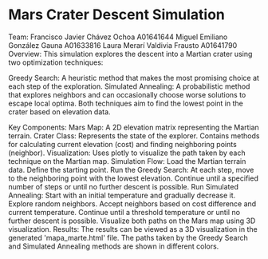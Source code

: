 # Mars Crater Descent Simulation
Team:
Francisco Javier Chávez Ochoa A01641644
Miguel Emiliano González Gauna A01633816
Laura Merarí Valdivia Frausto A01641790
Overview:
This simulation explores the descent into a Martian crater using two optimization techniques:

Greedy Search: A heuristic method that makes the most promising choice at each step of the exploration.
Simulated Annealing: A probabilistic method that explores neighbors and can occasionally choose worse solutions to escape local optima.
Both techniques aim to find the lowest point in the crater based on elevation data.

Key Components:
Mars Map: A 2D elevation matrix representing the Martian terrain.
Crater Class: Represents the state of the explorer. Contains methods for calculating current elevation (cost) and finding neighboring points (neighbor).
Visualization: Uses plotly to visualize the path taken by each technique on the Martian map.
Simulation Flow:
Load the Martian terrain data.
Define the starting point.
Run the Greedy Search:
At each step, move to the neighboring point with the lowest elevation.
Continue until a specified number of steps or until no further descent is possible.
Run Simulated Annealing:
Start with an initial temperature and gradually decrease it.
Explore random neighbors. Accept neighbors based on cost difference and current temperature.
Continue until a threshold temperature or until no further descent is possible.
Visualize both paths on the Mars map using 3D visualization.
Results:
The results can be viewed as a 3D visualization in the generated 'mapa_marte.html' file. The paths taken by the Greedy Search and Simulated Annealing methods are shown in different colors.
